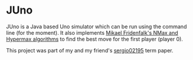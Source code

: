 ﻿# JUno

JUno is a Java based Uno simulator which can be run using the command line (for the moment). It also implements [Mikael
Fridenfalk's NMax and Hypermax algorithms](https://www.diva-portal.org/smash/record.jsf?pid=diva2%3A761634&dswid=-7757)
to find the best move for the first player (player 0).

This project was part of my and my friend's [sergio02195](https://github.com/sergio02195) term paper.
